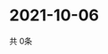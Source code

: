 # 2021-10-06
  共 0条

  <!-- BEGIN -->
  <!-- 最后更新时间Wed Oct 06 2021 15:02:55 GMT+0000 (Coordinated Universal Time) -->
  
  <!-- END -->
  
  